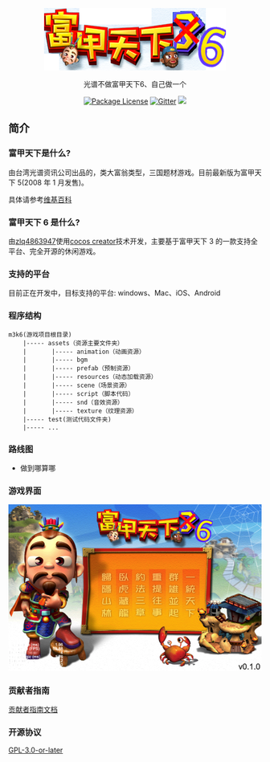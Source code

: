 <p align="center"><img src="public/images/logo.png"></p>

<p align="center">光谱不做富甲天下6、自己做一个</p>
<p align="center">
<a href="https://github.com/zlq4863947/m3k6"><img src="https://img.shields.io/badge/license-GPL_3.0-green.svg" alt="Package License" /></a>
<a href="https://gitter.im/m3k33/community?utm_source=badge&utm_medium=badge&utm_campaign=pr-badge&utm_content=badge"><img src="https://badges.gitter.im/m3k33.svg" alt="Gitter" /></a>
<a href="https://www.paypal.me/zlq4863947"><img src="https://img.shields.io/badge/Donate-PayPal-ff3f59.svg"/></a>
</p>

## 简介

### 富甲天下是什么?

由台湾光谱资讯公司出品的，类大富翁类型，三国题材游戏。目前最新版为富甲天下 5(2008 年 1 月发售)。

具体请参考[维基百科](https://zh.wikipedia.org/wiki/%E5%AF%8C%E7%94%B2%E5%A4%A9%E4%B8%8B%E7%B3%BB%E5%88%97)

### 富甲天下 6 是什么?
由[zlq4863947](https://github.com/zlq4863947)使用[cocos creator](https://www.cocos.com/products#CocosCreator)技术开发，主要基于富甲天下 3 的一款支持全平台、完全开源的休闲游戏。

### 支持的平台

目前正在开发中，目标支持的平台: windows、Mac、iOS、Android

### 程序结构

```  
m3k6(游戏项目根目录)  
    |----- assets（资源主要文件夹）
    |       |----- animation（动画资源）
    |       |----- bgm
    |       |----- prefab（预制资源）
    |       |----- resources（动态加载资源）
    |       |----- scene（场景资源）
    |       |----- script（脚本代码）
    |       |----- snd（音效资源）
    |       |----- texture（纹理资源）
    |----- test(测试代码文件夹)
    |----- ...
```  

### 路线图

- 做到哪算哪

### 游戏界面

<p align="center"><img src="public/images/main.png"></p>

### 贡献者指南

[贡献者指南文档](CONTRIBUTING.md)

### 开源协议

[GPL-3.0-or-later](LICENSE)
